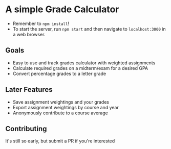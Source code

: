 # A simple Grade Calculator
* Remember to `npm install`!
* To start the server, run `npm start` and then navigate to `localhost:3000` in a web browser.

## Goals
* Easy to use and track grades calculator with weighted assignments
* Calculate required grades on a midterm/exam for a desired GPA
* Convert percentage grades to a letter grade

## Later Features
* Save assignment weightings and your grades
* Export assignment weightings by course and year
* Anonymously contribute to a course average

## Contributing
It's still so early, but submit a PR if you're interested

